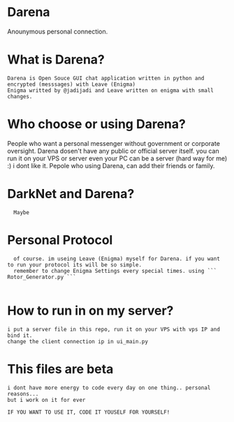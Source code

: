 # Darena
Anounymous personal connection.


# What is Darena?
 ```
 Darena is Open Souce GUI chat application written in python and encrypted (messsages) with Leave (Enigma)
 Enigma writted by @jadijadi and Leave written on enigma with small changes.
 ```
 
 
 # Who choose or using Darena?

People who want a personal messenger without government or corporate oversight.
Darena dosen't have any public or official server itself. you can run it on your VPS or server even your PC can be a server (hard way for me) :) i dont like it.
Pepole who using Darena, can add their friends or family.


# DarkNet and Darena?

```
  Maybe
```

# Personal Protocol
```
  of course. im useing Leave (Enigma) myself for Darena. if you want to run your protocol its will be so simple.
  remember to change Enigma Settings every special times. using ``` Rotor_Generator.py ```
  
 ```
 
# How to run in on my server? 
```
i put a server file in this repo, run it on your VPS with vps IP and bind it.
change the client connection ip in ui_main.py
```

# This files are beta

``` 
i dont have more energy to code every day on one thing.. personal reasons...
but i work on it for ever 

IF YOU WANT TO USE IT, CODE IT YOUSELF FOR YOURSELF!
```  
  
  
